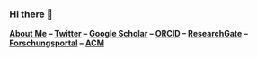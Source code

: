 ### Hi there 👋

**[About Me](https://www.dbse.ovgu.de/Mitarbeiter/Elias+Kuiter.html)
– [Twitter](https://twitter.com/ekuiter)
– [Google Scholar](https://scholar.google.de/citations?user=iEVEpeIAAAAJ)
– [ORCID](https://orcid.org/0000-0003-0429-2461)
– [ResearchGate](https://www.researchgate.net/profile/Elias_Kuiter)
– [Forschungsportal](https://forschung-sachsen-anhalt.de/pl/kuiter-117313)
– [ACM](https://dl.acm.org/profile/99659308621)**

<!--
**ekuiter/ekuiter** is a ✨ _special_ ✨ repository because its `README.md` (this file) appears on your GitHub profile.

Here are some ideas to get you started:

- 🔭 I’m currently working on ...
- 🌱 I’m currently learning ...
- 👯 I’m looking to collaborate on ...
- 🤔 I’m looking for help with ...
- 💬 Ask me about ...
- 📫 How to reach me: ...
- 😄 Pronouns: ...
- ⚡ Fun fact: ...
-->

